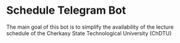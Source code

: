 # Schedule Telegram Bot 

The main goal of this bot is to simplify the availability of the lecture schedule of the Cherkasy State Technological University (ChDTU)
